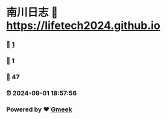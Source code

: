 # 南川日志 :link: https://lifetech2024.github.io 
### :page_facing_up: [1](https://lifetech2024.github.io/tag.html) 
### :speech_balloon: 1 
### :hibiscus: 47 
### :alarm_clock: 2024-09-01 18:57:56 
### Powered by :heart: [Gmeek](https://github.com/Meekdai/Gmeek)

